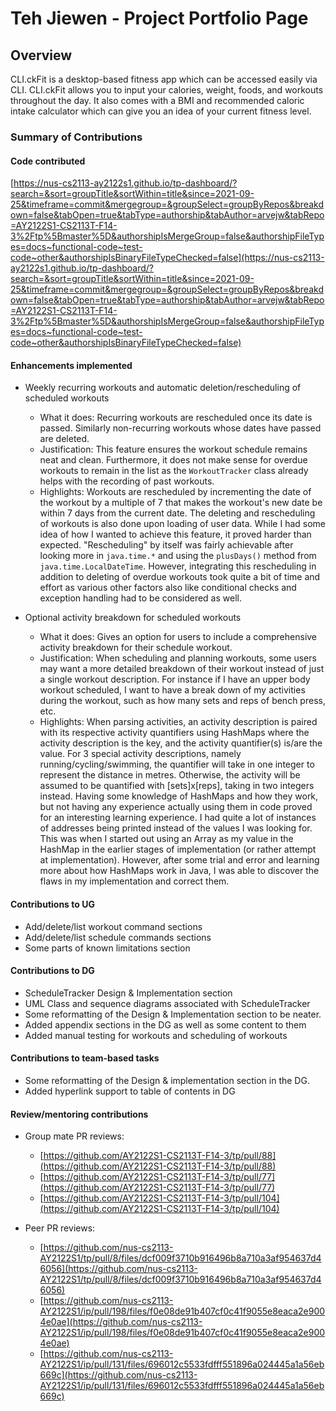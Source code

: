 # Teh Jiewen - Project Portfolio Page

## Overview
CLI.ckFit is a desktop-based fitness app which can be accessed easily via CLI. CLI.ckFit allows you to input your calories,
weight, foods, and workouts throughout the day. It also comes with a BMI and recommended caloric intake calculator 
which can give you an idea of your current fitness level.

### Summary of Contributions
#### Code contributed
[https://nus-cs2113-ay2122s1.github.io/tp-dashboard/?search=&sort=groupTitle&sortWithin=title&since=2021-09-25&timeframe=commit&mergegroup=&groupSelect=groupByRepos&breakdown=false&tabOpen=true&tabType=authorship&tabAuthor=arvejw&tabRepo=AY2122S1-CS2113T-F14-3%2Ftp%5Bmaster%5D&authorshipIsMergeGroup=false&authorshipFileTypes=docs~functional-code~test-code~other&authorshipIsBinaryFileTypeChecked=false](https://nus-cs2113-ay2122s1.github.io/tp-dashboard/?search=&sort=groupTitle&sortWithin=title&since=2021-09-25&timeframe=commit&mergegroup=&groupSelect=groupByRepos&breakdown=false&tabOpen=true&tabType=authorship&tabAuthor=arvejw&tabRepo=AY2122S1-CS2113T-F14-3%2Ftp%5Bmaster%5D&authorshipIsMergeGroup=false&authorshipFileTypes=docs~functional-code~test-code~other&authorshipIsBinaryFileTypeChecked=false)

#### Enhancements implemented
* Weekly recurring workouts and automatic deletion/rescheduling of scheduled workouts
  * What it does: Recurring workouts are rescheduled once its date is passed. Similarly non-recurring
    workouts whose dates have passed are deleted. 
  * Justification: This feature ensures the workout schedule remains neat and clean. Furthermore, it does not
    make sense for overdue workouts to remain in the list as the `WorkoutTracker` class already helps with the recording 
    of past workouts.
  * Highlights: Workouts are rescheduled by incrementing the date of the workout by a multiple of 7 that makes the 
    workout's new date be within 7 days from the current date. The deleting and rescheduling of workouts is also done 
    upon loading of user data. While I had some idea of how I wanted to achieve this feature, it proved harder than
    expected. "Rescheduling" by itself was fairly achievable after looking more in `java.time.*` and using the `plusDays()` method
    from `java.time.LocalDateTime`. However, integrating this rescheduling in addition to deleting of overdue workouts
    took quite a bit of time and effort as various other factors also like conditional checks and exception handling had
    to be considered as well.

* Optional activity breakdown for scheduled workouts
  * What it does: Gives an option for users to include a comprehensive activity breakdown for their schedule workout.
  * Justification: When scheduling and planning workouts, some users may want a more detailed breakdown of their workout
    instead of just a single workout description. For instance if I have an upper body workout scheduled, I want to have a
    break down of my activities during the workout, such as how many sets and reps of bench press, etc.
  * Highlights: When parsing activities, an activity description is paired with its respective activity quantifiers 
    using HashMaps where the activity description is the key, and the activity quantifier(s) is/are the value. 
    For 3 special activity descriptions, namely running/cycling/swimming, the quantifier will take in one integer 
    to represent the distance in metres. Otherwise, the activity will be assumed to be quantified with [sets]x[reps], 
    taking in two integers instead. Having some knowledge of HashMaps and how they work, but not having any experience 
    actually using them in code proved for an interesting learning experience. I had quite a lot of instances of 
    addresses being printed instead of the values I was looking for. This was when I started out using an Array as my value 
    in the HashMap in the earlier stages of implementation (or rather attempt at implementation). However, after 
    some trial and error and learning more about how HashMaps work in Java, I was able to discover the flaws in 
    my implementation and correct them. 

#### Contributions to UG

* Add/delete/list workout command sections
* Add/delete/list schedule commands sections
* Some parts of known limitations section

#### Contributions to DG

* ScheduleTracker Design & Implementation section
* UML Class and sequence diagrams associated with ScheduleTracker
* Some reformatting of the Design & Implementation section to be neater.
* Added appendix sections in the DG as well as some content to them
* Added manual testing for workouts and scheduling of workouts

#### Contributions to team-based tasks
* Some reformatting of the Design & implementation section in the DG.
* Added hyperlink support to table of contents in DG

#### Review/mentoring contributions
* Group mate PR reviews:
  * [https://github.com/AY2122S1-CS2113T-F14-3/tp/pull/88](https://github.com/AY2122S1-CS2113T-F14-3/tp/pull/88)
  * [https://github.com/AY2122S1-CS2113T-F14-3/tp/pull/77](https://github.com/AY2122S1-CS2113T-F14-3/tp/pull/77)  
  * [https://github.com/AY2122S1-CS2113T-F14-3/tp/pull/104](https://github.com/AY2122S1-CS2113T-F14-3/tp/pull/104)
    
* Peer PR reviews:
  * [https://github.com/nus-cs2113-AY2122S1/tp/pull/8/files/dcf009f3710b916496b8a710a3af954637d46056](https://github.com/nus-cs2113-AY2122S1/tp/pull/8/files/dcf009f3710b916496b8a710a3af954637d46056)
  * [https://github.com/nus-cs2113-AY2122S1/ip/pull/198/files/f0e08de91b407cf0c41f9055e8eaca2e9004e0ae](https://github.com/nus-cs2113-AY2122S1/ip/pull/198/files/f0e08de91b407cf0c41f9055e8eaca2e9004e0ae)
  * [https://github.com/nus-cs2113-AY2122S1/ip/pull/131/files/696012c5533fdfff551896a024445a1a56eb669c](https://github.com/nus-cs2113-AY2122S1/ip/pull/131/files/696012c5533fdfff551896a024445a1a56eb669c)  
    

